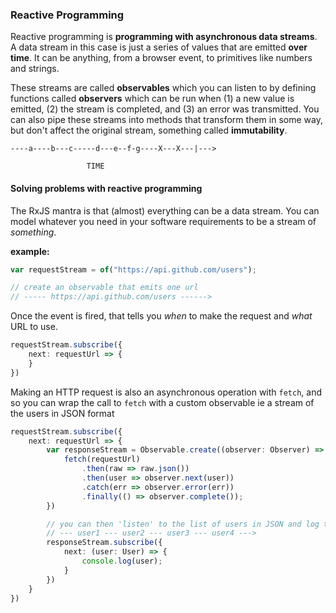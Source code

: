 
### Reactive Programming
Reactive programming is **programming with asynchronous data streams**. A data stream in this case is just a series of values that are emitted **over time**. It can be anything, from a browser event, to primitives like numbers and strings.

These streams are called **observables** which you can listen to by defining functions called **observers** which can be run when (1) a new value is emitted, (2) the stream is completed, and (3) an error was transmitted. You can also pipe these streams into methods that transform them in some way, but don't affect the original stream, something called **immutability**. 

```
----a----b---c-----d---e--f-g----X---X---|--->

			     TIME
```


#### Solving problems with reactive programming
The RxJS mantra is that (almost) everything can be a data stream. You can model whatever you need in your software requirements to be a stream of *something*.

**example:** 

```ts
var requestStream = of("https://api.github.com/users");

// create an observable that emits one url
// ----- https://api.github.com/users ------>
```

Once the event is fired, that tells you *when* to make the request and *what* URL to use.
```ts
requestStream.subscribe({
	next: requestUrl => {
	}
})
```

Making an HTTP request is also an asynchronous operation with `fetch`, and so you can wrap the call to `fetch` with a custom observable ie a stream of the users in JSON format
```ts
requestStream.subscribe({
	next: requestUrl => {
		var responseStream = Observable.create((observer: Observer) => {
			fetch(requestUrl)
				.then(raw => raw.json())
				.then(user => observer.next(user))
				.catch(err => observer.error(err))
				.finally(() => observer.complete());
		})

		// you can then 'listen' to the list of users in JSON and log them to the console
		// --- user1 --- user2 --- user3 --- user4 --->
		responseStream.subscribe({
			next: (user: User) => {
				console.log(user);
			}
		})
	}
})
```
